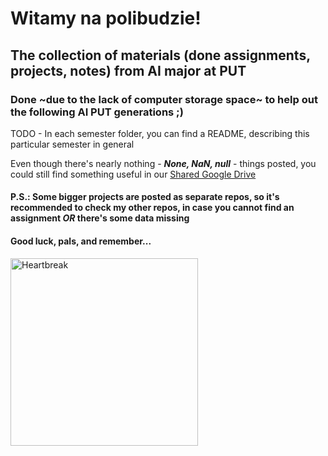 # Witamy na polibudzie!

## The collection of materials (done assignments, projects, notes) from AI major at PUT

### Done ~due to the lack of computer storage space~ to help out the following AI PUT generations ;)

TODO - In each semester folder, you can find a README, describing this particular semester in general

Even though there's nearly nothing - ***None, NaN, null*** - things posted, you could still find something useful in our [Shared Google Drive](https://drive.google.com/drive/folders/1_qDuhem3CEifSq0E9JsTkdEvJj23GwPu)

#### P.S.: Some bigger projects are posted as separate repos, so it's recommended to check my other repos, in case you cannot find an assignment ___OR___ there's some data missing

#### Good luck, pals, and remember...
<img src="https://github.com/allsuitablenamesarealreadytaken/PUT/blob/main/witamy_na_polibudzie.jpg?raw=true" alt="Heartbreak" height="300"/>
